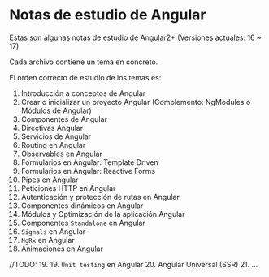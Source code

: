 # Notas de estudio de Angular
Estas son algunas notas de estudio de Angular2+ (Versiones actuales: 16 ~ 17)

Cada archivo contiene un tema en concreto.

El orden correcto de estudio de los temas es:
1. Introducción a conceptos de Angular
2. Crear o inicializar un proyecto Angular (Complemento: NgModules o Módulos de Angular)
3. Componentes de Angular
4. Directivas Angular
5. Servicios de Angular
6. Routing en Angular
7. Observables en Angular
8. Formularios en Angular: Template Driven
9. Formularios en Angular: Reactive Forms
10. Pipes en Angular
11. Peticiones HTTP en Angular
12. Autenticación y protección de rutas en Angular
13. Componentes dinámicos en Angular
14. Módulos y Optimización de la aplicación Angular 
15. Componentes `Standalone` en Angular
16. `Signals` en Angular
17. `NgRx` en Angular
18. Animaciones en Angular


//TODO:
19. 
19. `Unit testing` en Angular
20. Angular Universal (SSR)
21. ...
